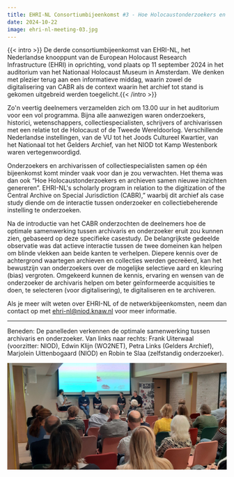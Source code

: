 ```yaml
---
title: EHRI-NL Consortiumbijeenkomst #3 - Hoe Holocaustonderzoekers en archieven samen nieuwe inzichten genereren. Het wetenschappelijk programma van EHRI-NL in relatie tot de digitalisering van het Centraal Archief Bijzondere Rechtspleging (CABR).
date: 2024-10-22
image: ehri-nl-meeting-03.jpg
---
```


{{< intro >}}
De derde consortiumbijeenkomst van EHRI-NL, het Nederlandse knooppunt van de European Holocaust Research Infrastructure (EHRI) in oprichting, vond plaats op 11 september 2024 in het auditorium van het Nationaal Holocaust Museum in Amsterdam. We denken met plezier terug aan een informatieve middag, waarin zowel de digitalisering van CABR als de context waarin het archief tot stand is gekomen uitgebreid werden toegelicht.{{< /intro >}}

Zo'n veertig deelnemers verzamelden zich om 13.00 uur in het auditorium voor een vol programma. Bijna alle aanwezigen waren onderzoekers, historici, wetenschappers, collectiespecialisten, schrijvers of archivarissen met een relatie tot de Holocaust of de Tweede Wereldoorlog. Verschillende Nederlandse instellingen, van de VU tot het Joods Cultureel Kwartier, van het Nationaal tot het Gelders Archief, van het NIOD tot Kamp Westenbork waren vertegenwoordigd.

Onderzoekers en archivarissen of collectiespecialisten samen op één bijeenkomst komt minder vaak voor dan je zou verwachten. Het thema was dan ook “Hoe Holocaustonderzoekers en archieven samen nieuwe inzichten genereren”. EHRI-NL's scholarly program in relation to the digitization of the Central Archive on Special Jurisdiction (CABR),” waarbij dit archief als case study diende om de interactie tussen onderzoeker en collectiebeherende instelling te onderzoeken.

Na de introductie van het CABR onderzochten de deelnemers hoe de optimale samenwerking tussen archivaris en onderzoeker eruit zou kunnen zien, gebaseerd op deze specifieke casestudy. De belangrijkste gedeelde observatie was dat actieve interactie tussen de twee domeinen kan helpen om blinde vlekken aan beide kanten te verhelpen. Diepere kennis over de achtergrond waartegen archieven en collecties werden gecreëerd, kan het bewustzijn van onderzoekers over de mogelijke selectieve aard en kleuring (bias) vergroten. Omgekeerd kunnen de kennis, ervaring en wensen van de onderzoeker de archivaris helpen om beter geïnformeerde acquisities te doen, te selecteren (voor digitalisering), te digitaliseren en te archiveren.

Als je meer wilt weten over EHRI-NL of de netwerkbijeenkomsten, neem dan contact op met ehri-nl@niod.knaw.nl voor meer informatie.

---

Beneden: De panelleden verkennen de optimale samenwerking tussen archivaris en onderzoeker. Van links naar rechts: Frank Uiterwaal (voorzitter: NIOD), Edwin Klijn (WO2NET), Petra Links (Gelders Archief), Marjolein Uittenbogaard (NIOD) en Robin te Slaa (zelfstandig onderzoeker).

![EHRI-NL consortium meeting](./ehri-nl-meeting-03.jpg)
